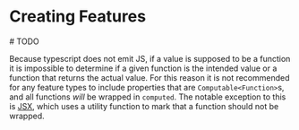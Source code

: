 # Creating Features

\# TODO

Because typescript does not emit JS, if a value is supposed to be a function it is impossible to determine if a given function is the intended value or a function that returns the actual value. For this reason it is not recommended for any feature types to include properties that are `Computable<Function>`s, and all functions _will_ be wrapped in `computed`. The notable exception to this is [JSX](./coercable#http://localhost:3000/guide/coercable.html#render-functions-jsx), which uses a utility function to mark that a function should not be wrapped.
